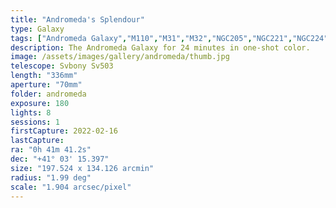 ```yaml
---
title: "Andromeda's Splendour"
type: Galaxy
tags: ["Andromeda Galaxy","M110","M31","M32","NGC205","NGC221","NGC224","The star νAnd"]
description: The Andromeda Galaxy for 24 minutes in one-shot color.
image: /assets/images/gallery/andromeda/thumb.jpg
telescope: Svbony Sv503
length: "336mm"
aperture: "70mm"
folder: andromeda
exposure: 180
lights: 8
sessions: 1 
firstCapture: 2022-02-16 
lastCapture:
ra: "0h 41m 41.2s"
dec: "+41° 03' 15.397"
size: "197.524 x 134.126 arcmin"
radius: "1.99 deg"
scale: "1.904 arcsec/pixel"
---
```

